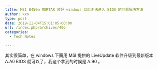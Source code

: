 ```yaml
---
title: MSI B450m MORTAR 装好 windows 以后无法进入 BIOS 的问题解决方法
author: kxn
type: post
date: 2019-11-04T15:01:05+00:00
url: /index.php/archives/406
categories:
  - Tech Notes

---
```

其实很简单，在 windows 下面用 MSI 提供的 LiveUpdate 软件升级到最新版本 A.A0 BIOS 就可以了，我这个拿到的时候是 A.90 。